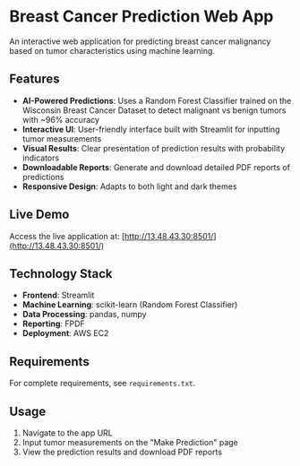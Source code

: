 # Breast Cancer Prediction Web App

An interactive web application for predicting breast cancer malignancy based on tumor characteristics using machine learning.

## Features

- **AI-Powered Predictions**: Uses a Random Forest Classifier trained on the Wisconsin Breast Cancer Dataset to detect malignant vs benign tumors with ~96% accuracy
- **Interactive UI**: User-friendly interface built with Streamlit for inputting tumor measurements
- **Visual Results**: Clear presentation of prediction results with probability indicators
- **Downloadable Reports**: Generate and download detailed PDF reports of predictions
- **Responsive Design**: Adapts to both light and dark themes

## Live Demo

Access the live application at: [http://13.48.43.30:8501/](http://13.48.43.30:8501/)

## Technology Stack

- **Frontend**: Streamlit
- **Machine Learning**: scikit-learn (Random Forest Classifier)
- **Data Processing**: pandas, numpy
- **Reporting**: FPDF
- **Deployment**: AWS EC2
 
## Requirements

For complete requirements, see `requirements.txt`.

## Usage

1. Navigate to the app URL
2. Input tumor measurements on the "Make Prediction" page
3. View the prediction results and download PDF reports
